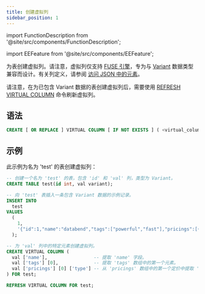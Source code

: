 ```yaml
---
title: 创建虚拟列
sidebar_position: 1
---
```


import FunctionDescription from '@site/src/components/FunctionDescription';

<FunctionDescription description="引入或更新: v1.2.339"/>

import EEFeature from '@site/src/components/EEFeature';

<EEFeature featureName='VIRTUAL COLUMN'/>

为表创建虚拟列。请注意，虚拟列仅支持 [FUSE 引擎](../../../00-sql-reference/30-table-engines/00-fuse.md)，专为与 [Variant](../../../00-sql-reference/10-data-types/43-data-type-variant.md) 数据类型兼容而设计。有关列定义，请参阅 [访问 JSON 中的元素](../../../00-sql-reference/10-data-types/43-data-type-variant.md#accessing-elements-in-json)。

请注意，在为已包含 Variant 数据的表创建虚拟列后，需要使用 [REFRESH VIRTUAL COLUMN](refresh-virtual-column.md) 命令刷新虚拟列。

## 语法

```sql
CREATE [ OR REPLACE ] VIRTUAL COLUMN [ IF NOT EXISTS ] ( <virtual_column_1>, <virtual_column_2>, ... ) FOR <table>
```

## 示例

此示例为名为 'test' 的表创建虚拟列：

```sql
-- 创建一个名为 'test' 的表，包含 'id' 和 'val' 列，类型为 Variant。
CREATE TABLE test(id int, val variant);

-- 向 'test' 表插入一条包含 Variant 数据的示例记录。
INSERT INTO
  test
VALUES
  (
    1,
    '{"id":1,"name":"databend","tags":["powerful","fast"],"pricings":[{"type":"Standard","price":"Pay as you go"},{"type":"Enterprise","price":"Custom"}]}'
  );

-- 为 'val' 列中的特定元素创建虚拟列。
CREATE VIRTUAL COLUMN (
  val ['name'],                 -- 提取 'name' 字段。
  val ['tags'] [0],             -- 提取 'tags' 数组中的第一个元素。
  val ['pricings'] [0] ['type'] -- 从 'pricings' 数组中的第一个定价中提取 'type' 字段。
) FOR test;

REFRESH VIRTUAL COLUMN FOR test;
```